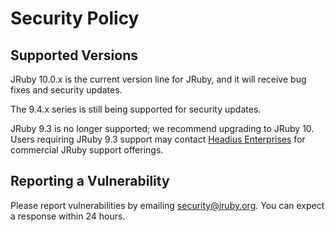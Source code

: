 # Security Policy

## Supported Versions

JRuby 10.0.x is the current version line for JRuby, and it will receive bug fixes and security updates.

The 9.4.x series is still being supported for security updates.

JRuby 9.3 is no longer supported; we recommend upgrading to JRuby 10. Users requiring JRuby 9.3 support may contact [Headius Enterprises](https://www.headius.com/jruby-support.html) for commercial JRuby support offerings.

## Reporting a Vulnerability

Please report vulnerabilities by emailing security@jruby.org. You can expect a response within 24 hours.
